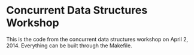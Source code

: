Concurrent Data Structures Workshop
===========================================

This is the code from the concurrent data structures workshop on April
2, 2014. Everything can be built through the Makefile.
